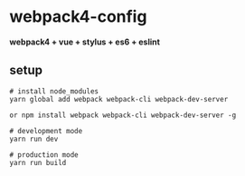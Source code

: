 # webpack4-config


**webpack4 + vue + stylus + es6 + eslint**

## setup
```$xslt
# install node_modules 
yarn global add webpack webpack-cli webpack-dev-server

or npm install webpack webpack-cli webpack-dev-server -g
  
# development mode
yarn run dev
 
# production mode
yarn run build
```

